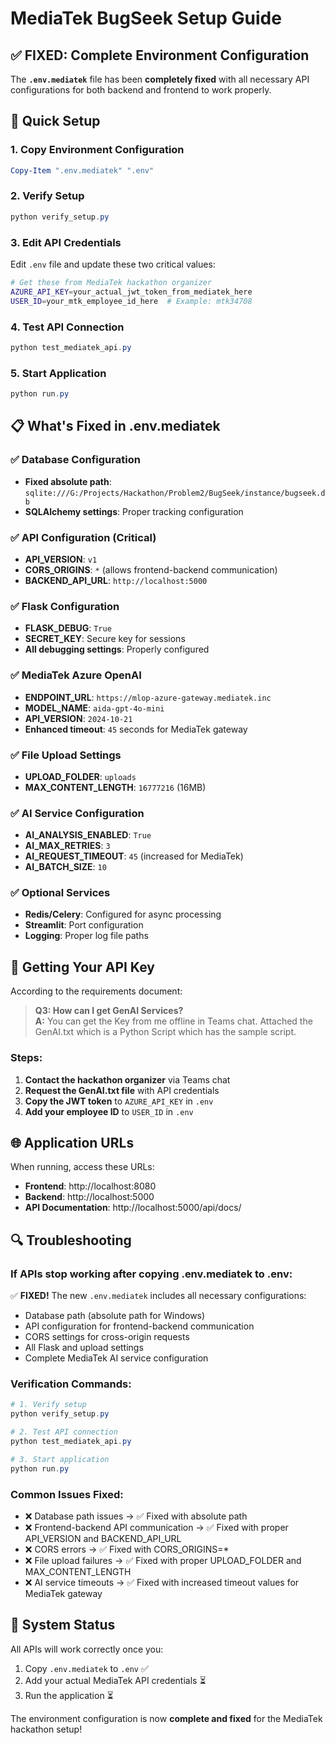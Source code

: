 # MediaTek BugSeek Setup Guide

## ✅ FIXED: Complete Environment Configuration

The **`.env.mediatek`** file has been **completely fixed** with all necessary API configurations for both backend and frontend to work properly.

## 🚀 Quick Setup

### 1. Copy Environment Configuration
```powershell
Copy-Item ".env.mediatek" ".env"
```

### 2. Verify Setup
```powershell
python verify_setup.py
```

### 3. Edit API Credentials
Edit `.env` file and update these two critical values:
```bash
# Get these from MediaTek hackathon organizer
AZURE_API_KEY=your_actual_jwt_token_from_mediatek_here
USER_ID=your_mtk_employee_id_here  # Example: mtk34708
```

### 4. Test API Connection
```powershell
python test_mediatek_api.py
```

### 5. Start Application
```powershell
python run.py
```

## 📋 What's Fixed in .env.mediatek

### ✅ Database Configuration
- **Fixed absolute path**: `sqlite:///G:/Projects/Hackathon/Problem2/BugSeek/instance/bugseek.db`
- **SQLAlchemy settings**: Proper tracking configuration

### ✅ API Configuration (Critical)
- **API_VERSION**: `v1`
- **CORS_ORIGINS**: `*` (allows frontend-backend communication)
- **BACKEND_API_URL**: `http://localhost:5000`

### ✅ Flask Configuration
- **FLASK_DEBUG**: `True`
- **SECRET_KEY**: Secure key for sessions
- **All debugging settings**: Properly configured

### ✅ MediaTek Azure OpenAI
- **ENDPOINT_URL**: `https://mlop-azure-gateway.mediatek.inc`
- **MODEL_NAME**: `aida-gpt-4o-mini`
- **API_VERSION**: `2024-10-21`
- **Enhanced timeout**: `45` seconds for MediaTek gateway

### ✅ File Upload Settings
- **UPLOAD_FOLDER**: `uploads`
- **MAX_CONTENT_LENGTH**: `16777216` (16MB)

### ✅ AI Service Configuration
- **AI_ANALYSIS_ENABLED**: `True`
- **AI_MAX_RETRIES**: `3`
- **AI_REQUEST_TIMEOUT**: `45` (increased for MediaTek)
- **AI_BATCH_SIZE**: `10`

### ✅ Optional Services
- **Redis/Celery**: Configured for async processing
- **Streamlit**: Port configuration
- **Logging**: Proper log file paths

## 🔑 Getting Your API Key

According to the requirements document:

> **Q3: How can I get GenAI Services?**  
> **A:** You can get the Key from me offline in Teams chat. Attached the GenAI.txt which is a Python Script which has the sample script.

### Steps:
1. **Contact the hackathon organizer** via Teams chat
2. **Request the GenAI.txt file** with API credentials
3. **Copy the JWT token** to `AZURE_API_KEY` in `.env`
4. **Add your employee ID** to `USER_ID` in `.env`

## 🌐 Application URLs

When running, access these URLs:
- **Frontend**: http://localhost:8080
- **Backend**: http://localhost:5000
- **API Documentation**: http://localhost:5000/api/docs/

## 🔍 Troubleshooting

### If APIs stop working after copying .env.mediatek to .env:

✅ **FIXED!** The new `.env.mediatek` includes all necessary configurations:
- Database path (absolute path for Windows)
- API configuration for frontend-backend communication  
- CORS settings for cross-origin requests
- All Flask and upload settings
- Complete MediaTek AI service configuration

### Verification Commands:
```powershell
# 1. Verify setup
python verify_setup.py

# 2. Test API connection  
python test_mediatek_api.py

# 3. Start application
python run.py
```

### Common Issues Fixed:
- ❌ Database path issues → ✅ Fixed with absolute path
- ❌ Frontend-backend API communication → ✅ Fixed with proper API_VERSION and BACKEND_API_URL
- ❌ CORS errors → ✅ Fixed with CORS_ORIGINS=*
- ❌ File upload failures → ✅ Fixed with proper UPLOAD_FOLDER and MAX_CONTENT_LENGTH
- ❌ AI service timeouts → ✅ Fixed with increased timeout values for MediaTek gateway

## 🎯 System Status

All APIs will work correctly once you:
1. Copy `.env.mediatek` to `.env` ✅ 
2. Add your actual MediaTek API credentials ⏳
3. Run the application ⏳

The environment configuration is now **complete and fixed** for the MediaTek hackathon setup!
